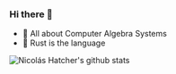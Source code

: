 ### Hi there 👋

- 🧮 All about Computer Algebra Systems
- 🦀 Rust is the language


![Nicolás Hatcher's github stats](https://github-readme-stats.vercel.app/api?username=nhatcher&show_icons=true&title_color=5ed6fe&icon_color=fa7fac&text_color=c7c7c7&bg_color=161616&hide=stars,issues,prs&hide_border=true&hide_rank=true&include-all-commits=true&custom_title=𝙲𝚘𝚖𝚖𝚒𝚝𝚜%20made%20this%20year:
)

